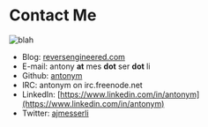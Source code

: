 # Contact Me
![blah](http://www.gravatar.com/avatar/2f51c45127024920634d547d378b95d1.png)

* Blog: [reversengineered.com](http://www.reversengineered.com)
* E-mail: antony **at** mes **dot** ser **dot** li
* Github: [antonym](http://github.com/antonym)
* IRC: antonym on irc.freenode.net
* LinkedIn: [https://www.linkedin.com/in/antonym](https://www.linkedin.com/in/antonym)
* Twitter: [ajmesserli](http://www.twitter.com/ajmesserli)
